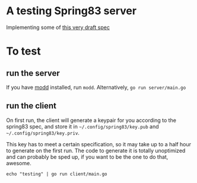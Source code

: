 # A testing Spring83 server

Implementing some of [this very draft spec](https://github.com/robinsloan/spring-83-spec/blob/main/draft-20220609.md)

# To test

## run the server

If you have [modd]() installed, run `modd`. Alternatively, `go run server/main.go`

## run the client

On first run, the client will generate a keypair for you according to the spring83 spec, and store it in `~/.config/spring83/key.pub` and `~/.config/spring83/key.priv`.

This key has to meet a certain specification, so it may take up to a half hour to generate on the first run. The code to generate it is totally unoptimized and can probably be sped up, if you want to be the one to do that, awesome.

`echo "testing" | go run client/main.go`
